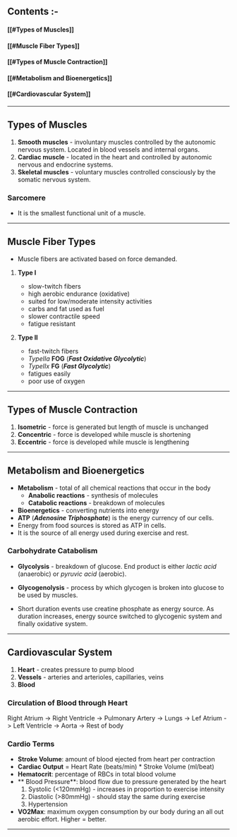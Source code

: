 
## Contents :-

#### [[#Types of Muscles]]
#### [[#Muscle Fiber Types]]
#### [[#Types of Muscle Contraction]]
#### [[#Metabolism and Bioenergetics]]
#### [[#Cardiovascular System]]

---

## Types of Muscles

1. **Smooth muscles** - involuntary muscles controlled by the autonomic nervous system. Located in blood vessels and internal organs.
2. **Cardiac muscle** - located in the heart and controlled by autonomic nervous and endocrine systems.
3. **Skeletal muscles** - voluntary muscles controlled consciously by the somatic nervous system.

### Sarcomere

- It is the smallest functional unit of a muscle.

---

## Muscle Fiber Types 

- Muscle fibers are activated based on force demanded.

1. **Type I**
	- slow-twitch fibers
	- high aerobic endurance (oxidative)
	- suited for low/moderate intensity activities 
	- carbs and fat used as fuel
	- slower contractile speed 
	- fatigue resistant
	
2. **Type II**
	- fast-twitch fibers 
	- *TypeIIa* **FOG** (***Fast Oxidative Glycolytic***)
	- *TypeIIx* **FG** (***Fast Glycolytic***)
	- fatigues easily
	- poor use of oxygen

---

## Types of Muscle Contraction

1. **Isometric** - force is generated but length of muscle is unchanged
2. **Concentric** - force is developed while muscle is shortening
2. **Eccentric** - force is developed while muscle is lengthening

---

## Metabolism and Bioenergetics

- **Metabolism** - total of all chemical reactions that occur in the body
	- **Anabolic reactions** - synthesis of molecules
	- **Catabolic reactions** - breakdown of molecules	
- **Bioenergetics** - converting nutrients into energy
- **ATP** (***Adenosine Triphosphate***) is the energy currency of our cells.
- Energy from food sources is stored as ATP in cells.
- It is the source of all energy used during exercise and rest.

### Carbohydrate Catabolism

- **Glycolysis** - breakdown of glucose. End product is either *lactic acid* (anaerobic) or *pyruvic acid* (aerobic).
- **Glycogenolysis** - process by which glycogen is broken into glucose to be used by muscles.

- Short duration events use creatine phosphate as energy source. As duration increases, energy source switched to glycogenic system and finally oxidative system.

---

## Cardiovascular System

1. **Heart** - creates pressure to pump blood
2. **Vessels** - arteries and arterioles, capillaries, veins
3. **Blood**

### Circulation of Blood through Heart

Right Atrium -> Right Ventricle -> Pulmonary Artery -> Lungs -> Lef Atrium -> Left Ventricle -> Aorta -> Rest of body

### Cardio Terms

- **Stroke Volume**: amount of blood ejected from heart per contraction
- **Cardiac Output** = Heart Rate (beats/min) * Stroke Volume (ml/beat)
- **Hematocrit**: percentage of RBCs in total blood volume
- ** Blood Pressure**: blood flow due to pressure generated by the heart
	1. Systolic (<120mmHg) - increases in proportion to exercise intensity
	2. Diastolic (>80mmHg) - should stay the same during exercise
	3. Hypertension
- **VO2Max**: maximum oxygen consumption by our body during an all out aerobic effort. Higher = better.

---
